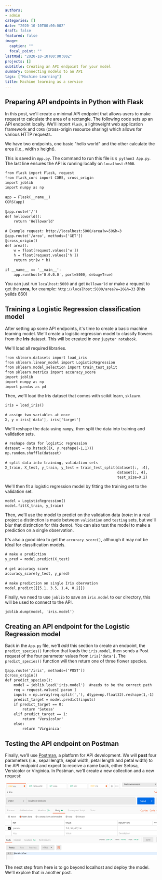 ```yaml
---
authors:
- admin
categories: []
date: "2020-10-10T00:00:00Z"
draft: false
featured: false
image:
  caption: ""
  focal_point: ""
lastMod: "2020-10-10T00:00:00Z"
projects: []
subtitle: Creating an API endpoint for your model
summary: Connecting models to an API
tags: ["Machine Learning"]
title: Machine learning as a service
---
```


## Preparing API endpoints in Python with Flask

In this post, we'll create a minimal API endpoint that allows users to make request to calculate the area of a rectangle. The following code sets up an API endpoint locally. We'll import `Flask`, a lightweight web application framework and `CORS` (cross-origin resource sharing) which allows for various HTTP requests. 

We have two endpoints, one basic "hello world" and the other calculate the area (i.e., width x height).

This is saved in `App.py`. The command to run this file is `$ python3 App.py`. The last line ensures the API is running locally on `localhost:5000`. 

```
from flask import Flask, request
from flask_cors import CORS, cross_origin
import joblib
import numpy as np 

app = Flask(__name__)
CORS(app)

@app.route('/')
def helloworld():
    return 'Helloworld'

# Example request: http://localhost:5000/area?w=50&h=3
@app.route('/area', methods=['GET'])
@cross_origin()
def area():
    w = float(request.values['w'])
    h = float(request.values['h'])
    return str(w * h)

if __name__ == '__main__':
    app.run(host='0.0.0.0', port=5000, debug=True)
```

You can just run `localhost:5000` and get `Helloworld` or make a request to get the **area**, for example: `http://localhost:5000/area?w=20&h=33` (this yeilds 660)


## Training a Logistic Regression classification model

After setting up some API endpoints, it's time to create a basic machine learning model. We'll create a logistic regression model to classify flowers from the **Iris** dataset. This will be created in *one* `jupyter notebook`. 

We'll load all required libraries.
```
from sklearn.datasets import load_iris
from sklearn.linear_model import LogisticRegression
from sklearn.model_selection import train_test_split
from sklearn.metrics import accuracy_score
import joblib
import numpy as np
import pandas as pd
```

Then, we'll load the Iris dataset that comes with scikit learn, `sklearn`.

```
iris = load_iris()

# assign two variables at once
X, y = iris['data'], iris['target']
```

We'll reshape the data using `numpy`, then split the data into training and validation sets.

```
# reshape data for logistic regression
dataset = np.hstack((X, y.reshape(-1,1)))
np.random.shuffle(dataset)

# split data into training, validation sets
X_train, X_test, y_train, y_test = train_test_split(dataset[:, :4],
                                                    dataset[:, 4],
                                                    test_size=0.2)
```

We'll then fit a logistic regression model by fitting the training set to the validation set.

```
model = LogisticRegression()
model.fit(X_train, y_train)
```

Then, we'll use the model to predict on the validation data (*note*: in a real project a distinction is made between `validation` and `testing` sets, but we'll blur that distinction for this demo). You can also test the model to make a prediction on a single observation.

It's also a good idea to get the `accuracy_score()`, although it may not be ideal for classification models. 



```
# make a prediction
y_pred = model.predict(X_test)

# get accuracy score
accuracy_score(y_test, y_pred)

# make prediction on single Iris obervation
model.predict([[5.1, 3.5, 1.4, 0.2]])

```

Finally, we need to use `joblib` to save an `iris.model` to our directory, this will be used to connect to the API. 

```
joblib.dump(model, 'iris.model')
```

## Creating an API endpoint for the Logistic Regression model

Back in the `App.py` file, we'll *add* this section to create an endpoint, the `predict_species()` function that loads the `iris.model`, then sends a Post request of the four parameter values from `iris['data']`. The `predict_species()` function will then return one of three flower species.

```
@app.route('/iris', methods=['POST'])
@cross_origin()
def predict_species():
    model = joblib.load('iris.model')  #needs to be the correct path
    req = request.values['param']
    inputs = np.array(req.split(','), dtype=np.float32).reshape(1,-1)
    predict_target = model.predict(inputs)
    if predict_target == 0:
        return 'Setosa'
    elif predict_target == 1:
        return 'Versicolor'
    else:
        return 'Virginica'

```

## Testing the API endpoint on Postman

Finally, we'll use [Postman](https://www.postman.com/), a platform for API development. We will **post** four parameters (i.e., sepal length, sepal width, petal length and petal width) to the API endpoint and expect to receive a name back, either Setosa, Versicolor or Virginica. 
In Postman, we'll create a new collection and a new request:

![png](./postman.png)

The next step from here is to go beyond localhost and deploy the model. We'll explore that in another post. 






